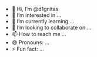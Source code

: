 - 👋 Hi, I’m @d1gnitas
- 👀 I’m interested in ...
- 🌱 I’m currently learning ...
- 💞️ I’m looking to collaborate on ...
- 📫 How to reach me ...
- 😄 Pronouns: ...
- ⚡ Fun fact: ...

<!---
d1gnitas/d1gnitas is a ✨ special ✨ repository because its `README.md` (this file) appears on your GitHub profile.
You can click the Preview link to take a look at your changes.
--->
